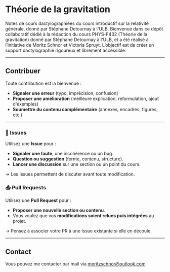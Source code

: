 # Théorie de la gravitation
Notes de cours dactylographiées du cours introductif sur la relativité générale, donné par Stéphane Detournay à l'ULB.
Bienvenue dans ce dépôt collaboratif dédié à la rédaction du cours PHYS-F432 (Théorie de la gravitation) donné par Stéphane Detournay à l'ULB, et a été réalisé à l’initiative de Moritz Schnor et Victoria Spruyt. 
L’objectif est de créer un support dactylographié rigoureux et librement accessible.

---

## Contribuer
Toute contribution est la bienvenue :

- **Signaler une erreur** (typo, imprécision, confusion)
- **Proposer une amélioration** (meilleure explication, reformulation, ajout d'exemples)
- **Soumettre du contenu complémentaire** (annexes, encadrés, figures, etc.)

---

### 📌 Issues
Utilisez une **Issue** pour :
- **Signaler une faute**, une incohérence ou un bug.
- **Question ou suggestion** (forme, contenu, structure).
- **Lancer une discussion** sur une section ou un point du cours.

→ Les Issues permettent de discuter avant toute modification.

### 📥 Pull Requests
Utilisez une **Pull Request** pour :
- **Proposer une nouvelle section ou contenu**.
- Vous voulez que vos **modifications soient relues puis intégrées** au projet.

→ Pensez à associer votre PR à une Issue existante si elle en découle.

---

## Contact
Vous pouvez me contacter par mail via moritzschnor@outlook.com
